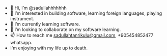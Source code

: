 - 👋 Hi, I’m @sadullahhhhhhh
- 👀 I’m interested in building software, learning foreign languages, playing instrument.
- 🌱 I’m currently learning software.
- 💞️ I’m looking to collaborate on my software learning.
- 📫 How to reach me sadullahtanrikulu@gmail.com, +905454852477 whatsapp.
- I'm enjoying with my life up to death.


<!---
sadullahhhhhhh/sadullahhhhhhh is a ✨ special ✨ repository because its `README.md` (this file) appears on your GitHub profile.
You can click the Preview link to take a look at your changes.
--->
